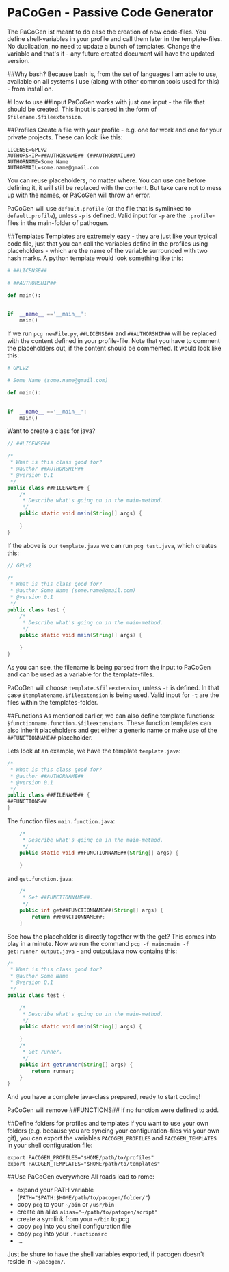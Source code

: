 PaCoGen - Passive Code Generator
=======

The PaCoGen ist meant to do ease the creation of new code-files.
You define shell-variables in your profile and call them later in the template-files. No duplication, no need to update a bunch of templates. Change the variable and that's it - any future created document will have the updated version.

##Why bash?
Because bash is, from the set of languages I am able to use, available on all systems I use (along with other common tools used for this) - from install on.

#How to use
##Input
PaCoGen works with just one input - the file that should be created. This input is parsed in the form of `$filename.$fileextension`.

##Profiles
Create a file with your profile - e.g. one for work and one for your private projects. These can look like this:
```shell
LICENSE=GPLv2
AUTHORSHIP=##AUTHORNAME## (##AUTHORMAIL##)
AUTHORNAME=Some Name
AUTHORMAIL=some.name@gmail.com
```
You can reuse placeholders, no matter where. You can use one before defining it, it will still be replaced with the content. But take care not to mess up with the names, or PaCoGen will throw an error.

PaCoGen will use `default.profile` (or the file that is symlinked to `default.profile`), unless `-p` is defined. Valid input for `-p` are the `.profile`-files in the main-folder of pathogen.

##Templates
Templates are extremely easy - they are just like your typical code file, just that you can call the variables defind in the profiles using placeholders - which are the name of the variable surrounded with two hash marks. A python template would look something like this:
```python
# ##LICENSE##

# ##AUTHORSHIP##

def main():
    

if  __name__ =='__main__':
    main()
```
If we run `pcg newFile.py`, `##LICENSE##` and `##AUTHORSHIP##` will be replaced with the content defined in your profile-file. Note that you have to comment the placeholders out, if the content should be commented. It would look like this:
```python
# GPLv2

# Some Name (some.name@gmail.com)

def main():
    

if  __name__ =='__main__':
    main()
```

Want to create a class for java?
```java
// ##LICENSE##

/*
 * What is this class good for?
 * @author ##AUTHORSHIP##
 * @version 0.1
 */
public class ##FILENAME## {
    /*
     * Describe what's going on in the main-method.
     */
    public static void main(String[] args) {
         
    }
}
```
If the above is our `template.java` we can run `pcg test.java`, which creates this:
```java
// GPLv2

/*
 * What is this class good for?
 * @author Some Name (some.name@gmail.com)
 * @version 0.1
 */
public class test {
    /*
     * Describe what's going on in the main-method.
     */
    public static void main(String[] args) {

    }
}
```
As you can see, the filename is being parsed from the input to PaCoGen and can be used as a variable for the template-files.

PaCoGen will choose `template.$fileextension`, unless `-t` is defined. In that case `$templatename.$fileextension` is being used. Valid input for `-t` are the files within the templates-folder.

##Functions
As mentioned earlier, we can also define template functions: `$functionname.function.$fileextensions`.
These function templates can also inherit placeholders and get either a generic name or make use of the `##FUNCTIONNAME##` placeholder.

Lets look at an example, we have the template `template.java`:
```java
/*
 * What is this class good for?
 * @author ##AUTHORNAME##
 * @version 0.1
 */
public class ##FILENAME## {
##FUNCTIONS##
}
```
The function files `main.function.java`:
```java
    /*
     * Describe what's going on in the main-method.
     */
    public static void ##FUNCTIONNAME##(String[] args) {
         
    }
```
and `get.function.java`:
```java
    /*
     * Get ##FUNCTIONNAME##.
     */
    public int get##FUNCTIONNAME##(String[] args) {
        return ##FUNCTIONNAME##;
    }
```
See how the placeholder is directly together with the get? This comes into play in a minute. Now we run the command `pcg -f main:main -f get:runner output.java` - and output.java now contains this:
```java
/*
 * What is this class good for?
 * @author Some Name
 * @version 0.1
 */
public class test {

    /*
     * Describe what's going on in the main-method.
     */
    public static void main(String[] args) {

    }
    /*
     * Get runner.
     */
    public int getrunner(String[] args) {
        return runner;
    }
}
```
And you have a complete java-class prepared, ready to start coding!

PaCoGen will remove ##FUNCTIONS## if no function were defined to add.

##Define folders for profiles and templates
If you want to use your own folders (e.g. because you are syncing your configuration-files via your own git), you can export the variables `PACOGEN_PROFILES` and `PACOGEN_TEMPLATES` in your shell configuration file:
```shell
export PACOGEN_PROFILES="$HOME/path/to/profiles"
export PACOGEN_TEMPLATES="$HOME/path/to/templates"
```

##Use PaCoGen everywhere
All roads lead to rome:
* expand your PATH variable (`PATH="$PATH:$HOME/path/to/pacogen/folder/"`)
* copy `pcg` to your `~/bin` or `/usr/bin`
* create an alias `alias="~/path/to/patogen/script"`
* create a symlink from your `~/bin` to pcg
* copy `pcg` into you shell configuration file
* copy `pcg` into your `.functionsrc`
* ...

Just be shure to have the shell variables exported, if pacogen doesn't reside in `~/pacogen/`.
